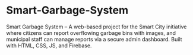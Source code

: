 # Smart-Garbage-System
Smart Garbage System – A web-based project for the Smart City initiative where citizens can report overflowing garbage bins with images, and municipal staff can manage reports via a secure admin dashboard. Built with HTML, CSS, JS, and Firebase.

